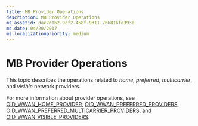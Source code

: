 ```yaml
---
title: MB Provider Operations
description: MB Provider Operations
ms.assetid: dac7d162-9cf2-458f-9311-766816fe393e
ms.date: 04/20/2017
ms.localizationpriority: medium
---
```


# MB Provider Operations


This topic describes the operations related to *home*, *preferred*, *multicarrier*, and *visible* network providers.

For more information about provider operations, see [OID\_WWAN\_HOME\_PROVIDER](./oid-wwan-home-provider.md), [OID\_WWAN\_PREFERRED\_PROVIDERS](./oid-wwan-preferred-providers.md), [OID\_WWAN\_PREFERRED\_MULTICARRIER\_PROVIDERS](./oid-wwan-preferred-multicarrier-providers.md), and [OID\_WWAN\_VISIBLE\_PROVIDERS](./oid-wwan-visible-providers.md).

 

